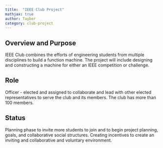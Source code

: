```yaml
---
title:  "IEEE Club Project"
mathjax: true
author: Tayber
category: club-project
---
```


## Overview and Purpose

IEEE Club combines the efforts of engineering students from multiple disciplines to build a function machine. The project will include designing and constructing a machine for either an IEEE competition or challenge.

## Role

Officer - elected and assigned to collaborate and lead with other elected representatives to serve the club and its members. The club has more than 100 members.

## Status

Planning phase to invite more students to join and to begin project planning, goals, and collaborative social structures. Creating incentives to create an inviting and collaborative and voluntary environment.
